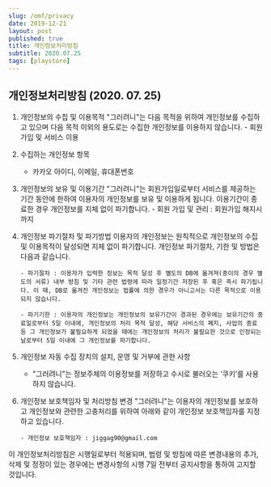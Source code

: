 ```yaml
---
slug: /omf/privacy
date: 2019-12-21
layout: post
published: true
title: 개인정보처리방침
subtitle: 2020.07.25
tags: [playstore]
---
```


## 개인정보처리방침 (2020. 07. 25)

1.  개인정보의 수집 및 이용목적
    "그러려니"는 다음 목적을 위하여 개인정보를 수집하고 있으며 다음 목적 이외의 용도로는 수집한 개인정보를 이용하지 않습니다. - 회원 가입 및 서비스 이용

2.  수집하는 개인정보 항목

    - 카카오 아이디, 이메일, 휴대폰번호

3.  개인정보의 보유 및 이용기간
    "그러려니"는 회원가입일로부터 서비스를 제공하는 기간 동안에 한하여 이용자의 개인정보를 보유 및 이용하게 됩니다. 이용기간이 종료한 경우 개인정보를 지체 없이 파기합니다. - 회원 가입 및 관리 : 회원가입 해지시까지

4.  개인정보 파기절차 및 파기방법
    이용자의 개인정보는 원칙적으로 개인정보의 수집 및 이용목적이 달성되면 지체 없이 파기합니다. 개인정보 파기절차, 기한 및 방법은 다음과 같습니다.

        - 파기절차 : 이용자가 입력한 정보는 목적 달성 후 별도의 DB에 옮겨져(종이의 경우 별도의 서류) 내부 방침 및 기타 관련 법령에 따라 일정기간 저장된 후 혹은 즉시 파기됩니다. 이 때, DB로 옮겨진 개인정보는 법률에 의한 경우가 아니고서는 다른 목적으로 이용되지 않습니다.

        - 파기기한 : 이용자의 개인정보는 개인정보의 보유기간이 경과된 경우에는 보유기간의 종료일로부터 5일 이내에, 개인정보의 처리 목적 달성, 해당 서비스의 폐지, 사업의 종료 등 그 개인정보가 불필요하게 되었을 때에는 개인정보의 처리가 불필요한 것으로 인정되는 날로부터 5일 이내에 그 개인정보를 파기합니다.

5.  개인정보 자동 수집 장치의 설치, 운영 및 거부에 관한 사항

    - "그러려니"는 정보주체의 이용정보를 저장하고 수시로 불러오는 ‘쿠키’를 사용하지 않습니다.

6.  개인정보 보호책임자 및 처리방침 변경
    "그러려니"는 이용자의 개인정보를 보호하고 개인정보와 관련한 고충처리를 위하여 아래와 같이 개인정보 보호책임자를 지정하고 있습니다.

        - 개인정보 보호책임자 : jiggag90@gmail.com

이 개인정보처리방침은 시행일로부터 적용되며, 법령 및 방침에 따른 변경내용의 추가, 삭제 및 정정이 있는 경우에는 변경사항의 시행 7일 전부터 공지사항을 통하여 고지할 것입니다.
